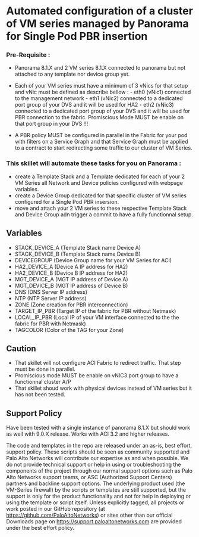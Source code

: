 # Automated configuration of a cluster of VM series managed by Panorama for Single Pod PBR insertion

### Pre-Requisite :
- Panorama 8.1.X and 2 VM series 8.1.X connected to panorama but not attached to any template nor device group yet.

- Each of your VM series must have a minimum of 3 vNics for that setup and vNic must be defined as describe bellow :
        - eth0 (vNic1) connected to the management network
        - eth1 (vNic2) connected to a dedicated port group of your DVS and it will be used for HA2
        - eth2 (vNic3) connected to a dedicated port group of your DVS and it will be used for PBR connection to the fabric. Promiscious Mode MUST be enable on that port group in your DVS !!! 

- A PBR policy MUST be configured in parallel in the Fabric for your pod with filters on a Service Graph and that Service Graph must be applied to a contract to start redirecting some traffic to our cluster of VM Series.   


### This skillet will automate these tasks for you on Panorama :
- create a Template Stack and a Template dedicated for each of your 2 VM Series all Network and Device policies configured with webpage variables.
- create a Device Group dedicated for that specific cluster of VM series configured for a Single Pod PBR insersion.
- move and attach your 2 VM series to these respective Template Stack and Device Group adn trigger a commit to have a fully functionnal setup.
 

## Variables
- STACK_DEVICE_A (Template Stack name Device A)
- STACK_DEVICE_B (Template Stack name Device B)
- DEVICEGROUP (Device Group name for your VM Series for ACI)
- HA2_DEVICE_A (Device A IP address for HA2)
- HA2_DEVICE_B (Device B IP address for HA2)
- MGT_DEVICE_A (MGT IP address of Device A)
- MGT_DEVICE_B (MGT IP address of Device B)
- DNS (DNS Server IP address)
- NTP (NTP Server IP address)
- ZONE (Zone creation for PBR interconnection)
- TARGET_IP_PBR (Target IP of the fabric for PBR without Netmask)
- LOCAL_IP_PBR (Local IP of your VM interface connected to the the fabric for PBR with Netmask)
- TAGCOLOR (Color of the TAG for your Zone)



## Caution  
- That skillet will not configure ACI Fabric to redirect traffic. That step must be done in parallel.
- Promiscious mode MUST be enable on vNIC3 port group to have a functionnal cluster A/P
- That skillet shoud work with physical devices instead of VM series but it has not been tested.

## Support Policy

Have been tested with a single instance of panorama 8.1.X but should work as well with 9.0.X release.
Works with ACI 3.2 and higher releases.

The code and templates in the repo are released under an as-is, best effort,
support policy. These scripts should be seen as community supported and
Palo Alto Networks will contribute our expertise as and when possible.
We do not provide technical support or help in using or troubleshooting the
components of the project through our normal support options such as
Palo Alto Networks support teams, or ASC (Authorized Support Centers)
partners and backline support options. The underlying product used
(the VM-Series firewall) by the scripts or templates are still supported,
but the support is only for the product functionality and not for help in
deploying or using the template or script itself. Unless explicitly tagged,
all projects or work posted in our GitHub repository
(at https://github.com/PaloAltoNetworks) or sites other than our official
Downloads page on https://support.paloaltonetworks.com are provided under
the best effort policy.